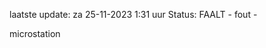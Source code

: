 laatste update: 
za 25-11-2023  1:31   uur 
Status: FAALT - fout - 
<div class="service R">microstation</div>